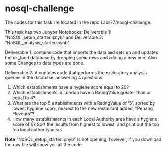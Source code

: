 # nosql-challenge
The codes for this task are located in the repo Laos27/nosql-challenge.

This task has two Jupyter Notebooks: Deliverable 1: "NoSQL_setup_starter.ipnyb" and Deliverable 2: "NoSQL_analysis_starter.ipynb".

Deliverable 1: contains code that imports the data and sets up and updates the uk_food database by dropping some rows and adding a new one. Also some Changes to data types are done.

Deliverable 2: A contains code that performs the exploratory analysis queries in the database, answering 4 questions: 
1. Which establishments have a hygiene score equal to 20?
2. Which establishments in London have a RatingValue greater than or equal to 4?
3. What are the top 5 establishments with a RatingValue of '5', sorted by lowest hygiene score, nearest to the new restaurant added, "Penang Flavours"?
4. How many establishments in each Local Authority area have a hygiene score of 0? Sort the results from highest to lowest, and print out the top ten local authority areas. 

**Note**
"NoSQL_setup_starter.ipnyb" is not opening; however, if you download the raw file will show you all the code.
